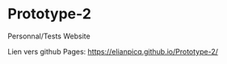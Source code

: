 # Prototype-2
Personnal/Tests Website

Lien vers github Pages:
https://elianpicq.github.io/Prototype-2/
